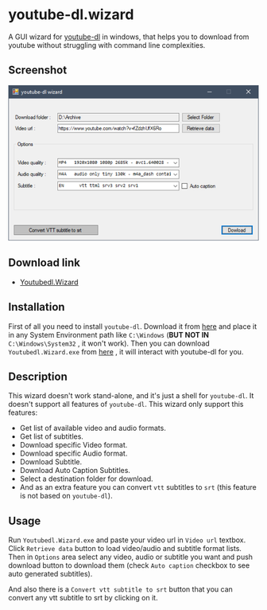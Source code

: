 ﻿# youtube-dl.wizard
A  GUI wizard for [youtube-dl](https://github.com/ytdl-org/youtube-dl/blob/master/README.md) in windows, that helps you to download from youtube without struggling with command line complexities. 
## Screenshot
![screenshot](screenshot.png)

## Download link
- [Youtubedl.Wizard](https://github.com/BijaN-R/Youtubedl.Wizard/releases/latest)

## Installation
First of all you need to install `youtube-dl`. Download it from [here](https://yt-dl.org/latest/youtube-dl.exe) and place it in any System Environment path like `C:\Windows` (**BUT NOT IN** `C:\Windows\System32` , it won't work).  Then you can download `Youtubedl.Wizard.exe`  from [here](https://github.com/BijaN-R/Youtubedl.Wizard/releases/latest) , it will interact with youtube-dl for you.
## Description
This wizard doesn't work stand-alone, and it's just a shell for `youtube-dl`. It doesn't support all features of `youtube-dl`. 
This wizard only support this features: 

- Get list of available video and audio formats.
- Get list of subtitles.
- Download specific Video format.
- Download specific Audio format.
- Download Subtitle.
- Download Auto Caption Subtitles.
- Select a destination folder for download.
- And as an extra feature you can convert `vtt` subtitles to `srt` (this feature is not based on `youtube-dl`).

## Usage 
Run `Youtubedl.Wizard.exe` and paste your video url in `Video url` textbox. Click `Retrieve data` button to load video/audio and subtitle format lists. Then in `Options` area select any video, audio or subtitle you want and push download button to download them (check `Auto caption` checkbox to see auto generated subtitles). 

And also there is a `Convert vtt subtitle to srt` button that you can convert any vtt subtitle to srt by clicking on it.